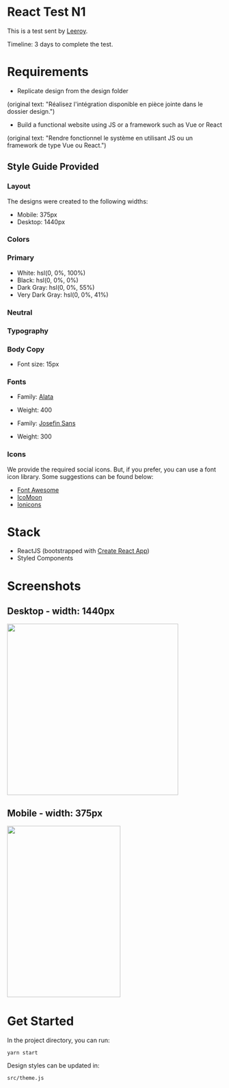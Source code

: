 # React Test N1

This is a test sent by [Leeroy](https://www.leeroy.ca/).

Timeline: 3 days to complete the test.

# Requirements

- Replicate design from the design folder 

(original text: "Réalisez l'intégration disponible en pièce jointe dans le dossier design.")

- Build a functional website using JS or a framework such as Vue or React 

(original text: "Rendre fonctionnel le système en utilisant JS ou un framework de type Vue ou React.")


## Style Guide Provided 

### Layout

The designs were created to the following widths:

- Mobile: 375px
- Desktop: 1440px

### Colors

### Primary

- White: hsl(0, 0%, 100%)
- Black: hsl(0, 0%, 0%)
- Dark Gray: hsl(0, 0%, 55%)
- Very Dark Gray: hsl(0, 0%, 41%)

### Neutral

### Typography

### Body Copy

- Font size: 15px

### Fonts

- Family: [Alata](https://fonts.google.com/specimen/Alata)
- Weight: 400

- Family: [Josefin Sans](https://fonts.google.com/specimen/Josefin+Sans)
- Weight: 300

### Icons

We provide the required social icons. But, if you prefer, you can use a font icon library. Some suggestions can be found below:

- [Font Awesome](https://fontawesome.com)
- [IcoMoon](https://icomoon.io)
- [Ionicons](https://ionicons.com)


# Stack 

- ReactJS (bootstrapped with [Create React App](https://github.com/facebook/create-react-app))
- Styled Components

# Screenshots 

## Desktop - width: 1440px

<img src="src/images/desktop/Leeroy_test_n1_desktop.gif" height="400" />

## Mobile - width: 375px

<img src="src/images/mobile/Leeroy_test_n1_mobile.gif" width="265" height="400" />

# Get Started

In the project directory, you can run:

`yarn start`

Design styles can be updated in:

```src/theme.js```
